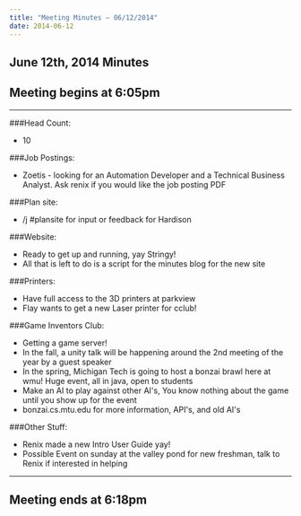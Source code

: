 ```yaml
---
title: "Meeting Minutes – 06/12/2014"
date: 2014-06-12
---
```

## June 12th, 2014 Minutes

## Meeting begins at 6:05pm

- - -

###Head Count:
* 10

###Job Postings:
* Zoetis - looking for an Automation Developer and a Technical Business Analyst. Ask renix if you would like the job posting PDF

###Plan site:
* /j #plansite for input or feedback for Hardison

###Website:
* Ready to get up and running, yay Stringy!
* All that is left to do is a script for the minutes blog for the new site

###Printers:
* Have full access to the 3D printers at parkview
* Flay wants to get a new Laser printer for cclub!

###Game Inventors Club:
* Getting a game server!
* In the fall, a unity talk will be happening around the 2nd meeting of the year by a guest speaker
* In the spring, Michigan Tech is going to host a bonzai brawl here at wmu! Huge event, all in java, open to students
* Make an AI to play against other AI's, You know nothing about the game until you show up for the event
* bonzai.cs.mtu.edu for more information, API's, and old AI's

###Other Stuff:
* Renix made a new Intro User Guide yay!
* Possible Event on sunday at the valley pond for new freshman, talk to Renix if interested in helping

- - - 

## Meeting ends at 6:18pm
